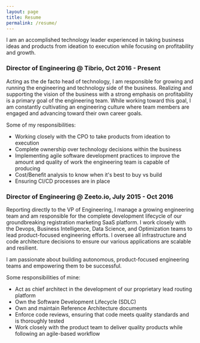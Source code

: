 ```yaml
---
layout: page
title: Resume
permalink: /resume/
---
```


I am an accomplished technology leader experienced in taking business ideas and products from ideation to execution while focusing on profitability and growth.

### Director of Engineering @ Tibrio, Oct 2016 - Present

Acting as the de facto head of technology, I am responsible for growing and running the engineering and technology side of the business. Realizing and supporting the vision of the business with a strong emphasis on profitability is a primary goal of the engineering team. While working toward this goal, I am constantly cultivating an engineering culture where team members are engaged and advancing toward their own career goals.

Some of my responsibilities:
* Working closely with the CPO to take products from ideation to execution
* Complete ownership over technology decisions within the business
* Implementing agile software development practices to improve the amount and quality of work the engineering team is capable of producing
* Cost/Benefit analysis to know when it's best to buy vs build
* Ensuring CI/CD processes are in place


### Director of Engineering @ Zeeto.io, July 2015 - Oct 2016

Reporting directly to the VP of Engineering, I manage a growing engineering team and am responsible for the complete development lifecycle of our groundbreaking registration marketing SaaS platform. I work closely with the Devops, Business Intelligence, Data Science, and Optimization teams to lead product-focused engineering efforts. I oversee all infrastructure and code architecture decisions to ensure our various applications are scalable and resilient.

I am passionate about building autonomous, product-focused engineering teams and empowering them to be successful.

Some responsibilities of mine:
* Act as chief architect in the development of our proprietary lead routing platform
* Own the Software Development Lifecycle (SDLC)
* Own and maintain Reference Architecture documents
* Enforce code reviews, ensuring that code meets quality standards and is thoroughly tested
* Work closely with the product team to deliver quality products while following an agile-based workflow

